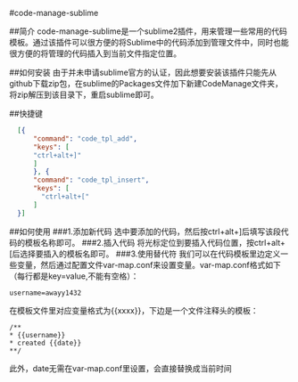 #code-manage-sublime

##简介
code-manage-sublime是一个sublime2插件，用来管理一些常用的代码模板。通过该插件可以很方便的将Sublime中的代码添加到管理文件中，同时也能很方便的将管理的代码插入到当前文件指定位置。

##如何安装
由于并未申请sublime官方的认证，因此想要安装该插件只能先从github下载zip包，在sublime的Packages文件加下新建CodeManage文件夹，将zip解压到该目录下，重启sublime即可。

##快捷键
```json
  [{
      "command": "code_tpl_add",
      "keys": [
      "ctrl+alt+]"
      ]
      }, {
      "command": "code_tpl_insert",
      "keys": [
        "ctrl+alt+["  
      ]
  }]
```
##如何使用
###1.添加新代码
选中要添加的代码，然后按ctrl+alt+]后填写该段代码的模板名称即可。
###2.插入代码
将光标定位到要插入代码位置，按ctrl+alt+[后选择要插入的模板名即可。
###3.使用替代符
我们可以在代码模板里边定义一些变量，然后通过配置文件var-map.conf来设置变量。var-map.conf格式如下（每行都是key=value,不能有空格）：
```
username=awayy1432
```
在模板文件里对应变量格式为{{xxxx}}，下边是一个文件注释头的模板：
```
/**
* {{username}}
* created {{date}}
**/
```
此外，date无需在var-map.conf里设置，会直接替换成当前时间

